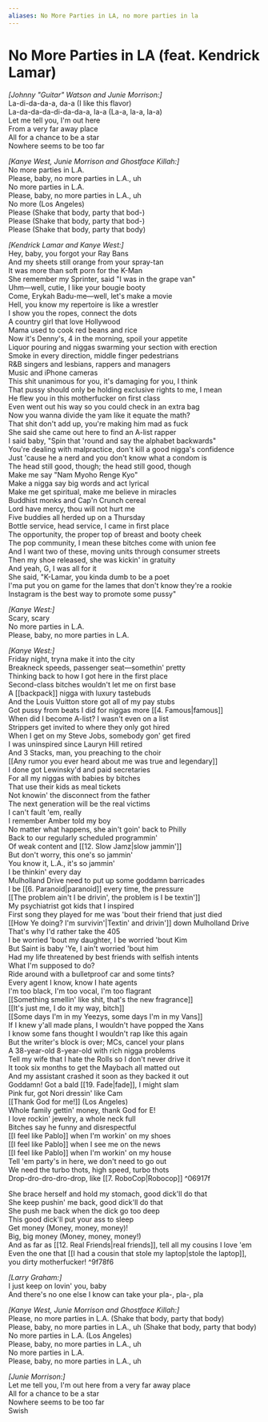 ```yaml
---
aliases: No More Parties in LA, no more parties in la
---
```


# No More Parties in LA (feat. Kendrick Lamar)

_[Johnny "Guitar" Watson and Junie Morrison:]_  
La-di-da-da-a, da-a (I like this flavor)  
La-da-da-da-di-da-da-a, la-a (La-a, la-a, la-a)  
Let me tell you, I'm out here  
From a very far away place  
All for a chance to be a star  
Nowhere seems to be too far  

_[Kanye West, Junie Morrison and Ghostface Killah:]_  
No more parties in L.A.  
Please, baby, no more parties in L.A., uh  
No more parties in L.A.  
Please, baby, no more parties in L.A., uh  
No more (Los Angeles)  
Please (Shake that body, party that bod-)  
Please (Shake that body, party that bod-)  
Please (Shake that body, party that body)  

_[Kendrick Lamar and Kanye West:]_  
Hey, baby, you forgot your Ray Bans  
And my sheets still orange from your spray-tan  
It was more than soft porn for the K-Man  
She remember my Sprinter, said "I was in the grape van"  
Uhm—well, cutie, I like your bougie booty  
Come, Erykah Badu-me—well, let's make a movie  
Hell, you know my repertoire is like a wrestler  
I show you the ropes, connect the dots  
A country girl that love Hollywood  
Mama used to cook red beans and rice  
Now it's Denny's, 4 in the morning, spoil your appetite  
Liquor pouring and niggas swarming your section with erection  
Smoke in every direction, middle finger pedestrians  
R&B singers and lesbians, rappers and managers  
Music and iPhone cameras  
This shit unanimous for you, it's damaging for you, I think  
That pussy should only be holding exclusive rights to me, I mean  
He flew you in this motherfucker on first class  
Even went out his way so you could check in an extra bag  
Now you wanna divide the yam like it equate the math?  
That shit don't add up, you're making him mad as fuck  
She said she came out here to find an A-list rapper  
I said baby, "Spin that 'round and say the alphabet backwards"  
You're dealing with malpractice, don't kill a good nigga's confidence  
Just 'cause he a nerd and you don't know what a condom is  
The head still good, though; the head still good, though  
Make me say "Nam Myoho Renge Kyo"  
Make a nigga say big words and act lyrical  
Make me get spiritual, make me believe in miracles  
Buddhist monks and Cap'n Crunch cereal  
Lord have mercy, thou will not hurt me  
Five buddies all herded up on a Thursday  
Bottle service, head service, I came in first place  
The opportunity, the proper top of breast and booty cheek  
The pop community, I mean these bitches come with union fee  
And I want two of these, moving units through consumer streets  
Then my shoe released, she was kickin' in gratuity  
And yeah, G, I was all for it  
She said, "K-Lamar, you kinda dumb to be a poet  
I'ma put you on game for the lames that don't know they're a rookie  
Instagram is the best way to promote some pussy"  

_[Kanye West:]_  
Scary, scary  
No more parties in L.A.  
Please, baby, no more parties in L.A.  

_[Kanye West:]_  
Friday night, tryna make it into the city  
Breakneck speeds, passenger seat—somethin' pretty  
Thinking back to how I got here in the first place  
Second-class bitches wouldn't let me on first base  
A [[backpack]] nigga with luxury tastebuds  
And the Louis Vuitton store got all of my pay stubs  
Got pussy from beats I did for niggas more [[4. Famous|famous]]  
When did I become A-list? I wasn't even on a list  
Strippers get invited to where they only got hired  
When I get on my Steve Jobs, somebody gon' get fired  
I was uninspired since Lauryn Hill retired  
And 3 Stacks, man, you preaching to the choir  
[[Any rumor you ever heard about me was true and legendary]]  
I done got Lewinsky'd and paid secretaries  
For all my niggas with babies by bitches  
That use their kids as meal tickets  
Not knowin' the disconnect from the father  
The next generation will be the real victims  
I can't fault 'em, really  
I remember Amber told my boy  
No matter what happens, she ain't goin' back to Philly  
Back to our regularly scheduled programmin'  
Of weak content and [[12. Slow Jamz|slow jammin']]  
But don't worry, this one's so jammin'  
You know it, L.A., it's so jammin'  
I be thinkin' every day  
Mulholland Drive need to put up some goddamn barricades  
I be [[6.  Paranoid|paranoid]] every time, the pressure  
[[The problem ain't I be drivin', the problem is I be textin']]  
My psychiatrist got kids that I inspired  
First song they played for me was 'bout their friend that just died  
[[How Ye doing? I'm survivin'|Textin' and drivin']] down Mulholland Drive  
That's why I'd rather take the 405  
I be worried 'bout my daughter, I be worried 'bout Kim  
But Saint is baby 'Ye, I ain't worried 'bout him  
Had my life threatened by best friends with selfish intents  
What I'm supposed to do?  
Ride around with a bulletproof car and some tints?  
Every agent I know, know I hate agents  
I'm too black, I'm too vocal, I'm too flagrant  
[[Something smellin' like shit, that's the new fragrance]]  
[[It's just me, I do it my way, bitch]]  
[[Some days I'm in my Yeezys, some days I'm in my Vans]]  
If I knew y'all made plans, I wouldn't have popped the Xans  
I know some fans thought I wouldn't rap like this again  
But the writer's block is over; MCs, cancel your plans  
A 38-year-old 8-year-old with rich nigga problems  
Tell my wife that I hate the Rolls so I don't never drive it  
It took six months to get the Maybach all matted out  
And my assistant crashed it soon as they backed it out  
Goddamn! Got a bald [[19. Fade|fade]], I might slam  
Pink fur, got Nori dressin' like Cam  
[[Thank God for me!]] (Los Angeles)  
Whole family gettin' money, thank God for E!  
I love rockin' jewelry, a whole neck full  
Bitches say he funny and disrespectful  
[[I feel like Pablo]] when I'm workin' on my shoes  
[[I feel like Pablo]] when I see me on the news  
[[I feel like Pablo]] when I'm workin' on my house  
Tell 'em party's in here, we don't need to go out  
We need the turbo thots, high speed, turbo thots  
Drop-dro-dro-dro-drop, like [[7. RoboCop|Robocop]] ^06917f

She brace herself and hold my stomach, good dick'll do that  
She keep pushin' me back, good dick'll do that  
She push me back when the dick go too deep  
This good dick'll put your ass to sleep  
Get money (Money, money, money)!  
Big, big money (Money, money, money!)  
And as far as [[12. Real Friends|real friends]], tell all my cousins I love 'em  
Even the one that [[I had a cousin that stole my laptop|stole the laptop]], you dirty motherfucker! ^9f78f6

_[Larry Graham:]_  
I just keep on lovin' you, baby  
And there's no one else I know can take your pla-, pla-, pla

_[Kanye West, Junie Morrison and Ghostface Killah:]_  
Please, no more parties in L.A. (Shake that body, party that body)  
Please, baby, no more parties in L.A., uh (Shake that body, party that body)  
No more parties in L.A. (Los Angeles)  
Please, baby, no more parties in L.A., uh  
No more parties in L.A.  
Please, baby, no more parties in L.A., uh  

_[Junie Morrison:]_  
Let me tell you, I'm out here from a very far away place  
All for a chance to be a star  
Nowhere seems to be too far  
Swish
